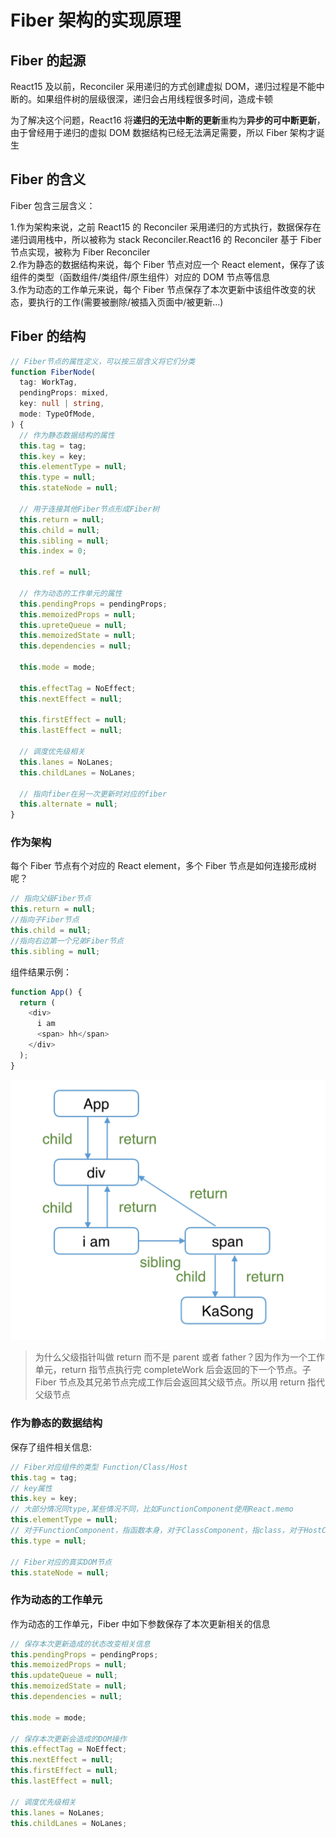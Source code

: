 # Fiber 架构的实现原理

## Fiber 的起源

React15 及以前，Reconciler 采用递归的方式创建虚拟 DOM，递归过程是不能中断的。如果组件树的层级很深，递归会占用线程很多时间，造成卡顿

为了解决这个问题，React16 将**递归的无法中断的更新**重构为**异步的可中断更新**，由于曾经用于递归的虚拟 DOM 数据结构已经无法满足需要，所以 Fiber 架构才诞生

## Fiber 的含义

Fiber 包含三层含义：

1.作为架构来说，之前 React15 的 Reconciler 采用递归的方式执行，数据保存在递归调用栈中，所以被称为 stack Reconciler.React16 的 Reconciler 基于 Fiber 节点实现，被称为 Fiber Reconciler  
2.作为静态的数据结构来说，每个 Fiber 节点对应一个 React element，保存了该组件的类型（函数组件/类组件/原生组件）对应的 DOM 节点等信息  
3.作为动态的工作单元来说，每个 Fiber 节点保存了本次更新中该组件改变的状态，要执行的工作(需要被删除/被插入页面中/被更新...)

## Fiber 的结构

```typescript
// Fiber节点的属性定义，可以按三层含义将它们分类
function FiberNode(
  tag: WorkTag,
  pendingProps: mixed,
  key: null | string,
  mode: TypeOfMode,
) {
  // 作为静态数据结构的属性
  this.tag = tag;
  this.key = key;
  this.elementType = null;
  this.type = null;
  this.stateNode = null;

  // 用于连接其他Fiber节点形成Fiber树
  this.return = null;
  this.child = null;
  this.sibling = null;
  this.index = 0;

  this.ref = null;

  // 作为动态的工作单元的属性
  this.pendingProps = pendingProps;
  this.memoizedProps = null;
  this.upreteQueue = null;
  this.memoizedState = null;
  this.dependencies = null;

  this.mode = mode;

  this.effectTag = NoEffect;
  this.nextEffect = null;

  this.firstEffect = null;
  this.lastEffect = null;

  // 调度优先级相关
  this.lanes = NoLanes;
  this.childLanes = NoLanes;

  // 指向fiber在另一次更新时对应的fiber
  this.alternate = null;
}
```

### 作为架构

每个 Fiber 节点有个对应的 React element，多个 Fiber 节点是如何连接形成树呢？

```javascript
// 指向父级Fiber节点
this.return = null;
//指向子Fiber节点
this.child = null;
//指向右边第一个兄弟Fiber节点
this.sibling = null;
```

组件结果示例：

```typescript
function App() {
  return (
    <div>
      i am
      <span> hh</span>
    </div>
  );
}
```

![Fiber树](../../../resource/blogs/images/Fiber架构的实现原理/fiber架构实例.png)

> 为什么父级指针叫做 return 而不是 parent 或者 father？因为作为一个工作单元，return 指节点执行完 completeWork 后会返回的下一个节点。子 Fiber 节点及其兄弟节点完成工作后会返回其父级节点。所以用 return 指代父级节点

### 作为静态的数据结构

保存了组件相关信息:

```typescript
// Fiber对应组件的类型 Function/Class/Host
this.tag = tag;
// key属性
this.key = key;
// 大部分情况同type,某些情况不同，比如FunctionComponent使用React.memo
this.elementType = null;
// 对于FunctionComponent，指函数本身，对于ClassComponent，指class，对于HostComponent，指DOM节点tagName
this.type = null;

// Fiber对应的真实DOM节点
this.stateNode = null;
```

### 作为动态的工作单元

作为动态的工作单元，Fiber 中如下参数保存了本次更新相关的信息

```typescript
// 保存本次更新造成的状态改变相关信息
this.pendingProps = pendingProps;
this.memoizedProps = null;
this.updateQueue = null;
this.memoizedState = null;
this.dependencies = null;

this.mode = mode;

// 保存本次更新会造成的DOM操作
this.effectTag = NoEffect;
this.nextEffect = null;
this.firstEffect = null;
this.lastEffect = null;

// 调度优先级相关
this.lanes = NoLanes;
this.childLanes = NoLanes;
```
